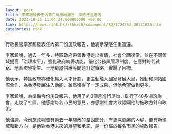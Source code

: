```yaml
---
layout: post
title: 李家超發表任內第二份施政報告　深感任重道遠
date: 2023-10-25 11:04:24.000000000 +08:00
link: https://news.rthk.hk/rthk/ch/component/k2/1724708-20231025.htm
categories: rthk
---
```


行政長官李家超發表任內第二份施政報告，他表示深感任重道遠。

李家超說，過去一年多，特區政府帶領香港走出疫情，社會全面復常，並在不同領域提高「治理水平」，強化政府統籌功能，優化公務員管理制度，在應對跨代貧窮、地區環境衞生、土地房屋供應等問題訂定策略，實踐了目標。

他表示，特區政府亦優化輸入人才計劃，更主動融入國家發展大局，推動和開拓國際合作，為香港發展注入動能，雖然獲得了一定成果，但他希望做到更多。

李家超說，為準備今份施政報告，他用了約3個月進行諮詢，舉行了40多場諮詢會，走訪了社區。他感謝每名市民的意見，亦感謝社會大致認同他的施政方針和政策。

他強調，今份施政報告有過去一年施政的鞏固部分，有更深更廣的內容，更有新領域和新方向，是他對香港未來的展望和承諾，是一份屬於每名市民的施政報告。
